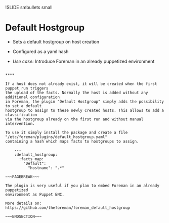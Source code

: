 !SLIDE smbullets small
# Default Hostgroup

* Sets a default hostgroup on host creation
* Configured as a yaml hash

* _Use case:_ Introduce Foreman in an already puppetized environment

~~~SECTION:handouts~~~

****

If a host does not already exist, it will be created when the first puppet run triggers
the upload of the facts. Normally the host is added without any additional configuration
in Foreman, the plugin "Default Hostgroup" simply adds the possibility to set a default
hostgroup to assign to these newly created hosts. This allows to add a classification
via the hostgroup already on the first run and without manual intervention.

To use it simply install the package and create a file "/etc/foreman/plugins/default_hostgroup.yaml"
containing a hash which maps facts to hostgroups to assign.

    ---
    :default_hostgroup:
      :facts_map:
        "Default":
          "hostname": ".*"

~~~PAGEBREAK~~~

The plugin is very useful if you plan to embed Foreman in an already puppetized
environment as Puppet ENC.

More details on: https://github.com/theforeman/foreman_default_hostgroup

~~~ENDSECTION~~~
